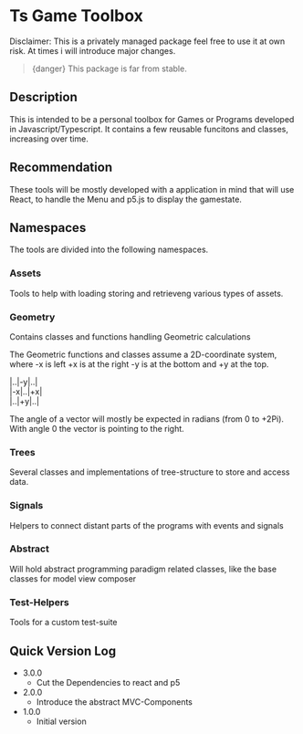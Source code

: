 # Ts Game Toolbox

Disclaimer:
This is a privately managed package feel free to use it at own risk.
At times i will introduce major changes.

> {danger} This package is far from stable.

## Description
This is intended to be a personal toolbox for Games or Programs developed in Javascript/Typescript.
It contains a few reusable funcitons and classes, increasing over time.

## Recommendation
These tools will be mostly developed with a application in mind that will use React,
to handle the Menu and p5.js to display the gamestate.

## Namespaces
The tools are divided into the following namespaces.

### Assets
Tools to help with loading storing and retrieveng various types of assets.

### Geometry
Contains classes and functions handling Geometric calculations

The Geometric functions and classes assume a 2D-coordinate system,
where -x is left +x is at the right -y is at the bottom and +y at the top.
  
|..|-y|..|  
|-x|..|+x|  
|..|+y|..|

The angle of a vector will mostly be expected in radians (from 0 to +2Pi).
With angle 0 the vector is pointing to the right. 

### Trees
Several classes and implementations of tree-structure to store and access data.

### Signals
Helpers to connect distant parts of the programs with events and signals

### Abstract
Will hold abstract programming paradigm related classes, 
like the base classes for model view composer

### Test-Helpers
Tools for a custom test-suite

## Quick Version Log
- 3.0.0 
  - Cut the Dependencies to react and p5
- 2.0.0 
  - Introduce the abstract MVC-Components 
- 1.0.0 
  - Initial version